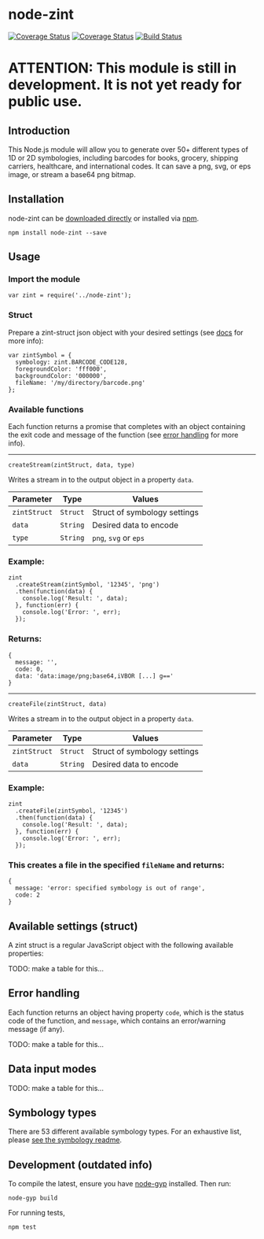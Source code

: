 # node-zint

[![Coverage Status](https://coveralls.io/repos/github/jshor/node-zint/badge.svg?branch=master)](https://coveralls.io/github/jshor/node-zint?branch=master) [![Coverage Status](https://coveralls.io/repos/jshor/node-zint/badge.svg)](https://coveralls.io/r/jshor/node-zint) [![Build Status](https://travis-ci.org/jshor/node-zint.svg?branch=master)](https://travis-ci.org/jshor/node-zint)

# ATTENTION: This module is still in development. It is not yet ready for public use.


## Introduction

This Node.js module will allow you to generate over 50+ different types of 1D or 2D symbologies, including barcodes for books, grocery, shipping carriers, healthcare, and international codes. It can save a png, svg, or eps image, or stream a base64 png bitmap.

## Installation

node-zint can be [downloaded directly]() or installed via [npm]().

```
npm install node-zint --save
```
## Usage

### Import the module

```
var zint = require('../node-zint');
```

### Struct

Prepare a zint-struct json object with your desired settings (see [docs]() for more info):

    var zintSymbol = {
      symbology: zint.BARCODE_CODE128,
      foregroundColor: 'fff000',
      backgroundColor: '000000',
      fileName: '/my/directory/barcode.png'
    };

### Available functions

Each function returns a promise that completes with an object containing the exit code and message of the function (see [error handling]() for more info).

----------

`createStream(zintStruct, data, type)`

Writes a stream in to the output object in a property `data`.

| Parameter    | Type     | Values                       |
|--------------|----------|------------------------------|
| `zintStruct` | `Struct` | Struct of symbology settings |
| `data`       | `String` | Desired data to encode       |
| `type`       | `String` | `png`, `svg` or `eps`        |


### Example:
```
zint
  .createStream(zintSymbol, '12345', 'png')
  .then(function(data) {
    console.log('Result: ', data);
  }, function(err) { 
    console.log('Error: ', err); 
  });
```
### Returns:
```
{ 
  message: '',
  code: 0,
  data: 'data:image/png;base64,iVBOR [...] g==' 
}
```
----------

`createFile(zintStruct, data)`

Writes a stream in to the output object in a property `data`.

| Parameter    | Type     | Values                       |
|--------------|----------|------------------------------|
| `zintStruct` | `Struct` | Struct of symbology settings |
| `data`       | `String` | Desired data to encode       |


### Example:

```
zint
  .createFile(zintSymbol, '12345')
  .then(function(data) {
    console.log('Result: ', data);
  }, function(err) { 
    console.log('Error: ', err); 
  });
```

### This creates a file in the specified `fileName` and returns:

```
{ 
  message: 'error: specified symbology is out of range',
  code: 2
}
```

## Available settings (struct)

A zint struct is a regular JavaScript object with the following available properties:

TODO: make a table for this...

## Error handling

Each function returns an object having property `code`, which is the status code of the function, and `message`, which contains an error/warning message (if any).

TODO: make a table for this...

## Data input modes

TODO: make a table for this...

## Symbology types

There are 53 different available symbology types. For an exhaustive list, please [see the symbology readme]().

## Development (outdated info)

To compile the latest, ensure you have [node-gyp]() installed. Then run:

```
node-gyp build
```

For running tests,

```
npm test
```